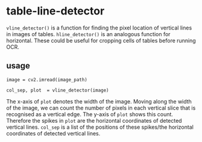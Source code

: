 # table-line-detector

`vline_detector()` is a function for finding the pixel location of vertical lines in images of tables. `hline_detector()` is an analogous function for horizontal. These could be useful for cropping cells of tables before running OCR.

## usage

`image = cv2.imread(image_path)`

`col_sep, plot  = vline_detector(image)`

The x-axis of `plot` denotes the width of the image. Moving along the width of the image, we can count the number of pixels in each vertical slice that is recognised as a vertical edge. The y-axis of `plot` shows this count. Therefore the spikes in `plot` are the horizontal coordinates of detected vertical lines. `col_sep` is a list of the positions of these spikes/the horizontal coordinates of detected vertical lines.
